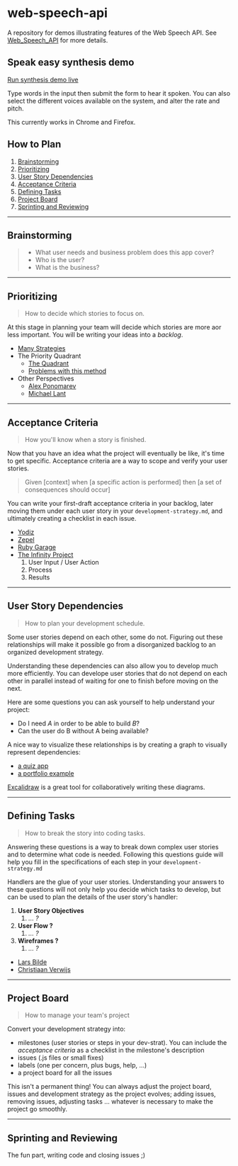 # web-speech-api
A repository for demos illustrating features of the Web Speech API. See [Web_Speech_API](https://developer.mozilla.org/en-US/docs/Web/API/Web_Speech_API) for more details.

## Speak easy synthesis demo
[Run synthesis demo live](https://mdn.github.io/web-speech-api/speak-easy-synthesis/)

Type words in the input then submit the form to hear it spoken. You can also select the different voices available on the system, and alter the rate and pitch.

This currently works in Chrome and Firefox.

## How to Plan

1. [Brainstorming](#brainstorming)
1. [Prioritizing](#prioritizing)
1. [User Story Dependencies](#user-story-Dependencies)
1. [Acceptance Criteria](#acceptance-criteria)
1. [Defining Tasks](#defining-tasks)
1. [Project Board](#project-board)
1. [Sprinting and Reviewing](#sprinting-and-reviewing)

---

## Brainstorming

> - What user needs and business problem does this app cover?
> - Who is the user?
> - What is the business?

---

## Prioritizing

> How to decide which stories to focus on.

At this stage in planning your team will decide which stories are more aor less important. You will be writing your ideas into a _backlog_.

- [Many Strategies](https://zapier.com/blog/how-to-prioritize)
- The Priority Quadrant
  - [The Quadrant](https://www.youtube.com/watch?v=NGvsxPOmWuw)
  - [Problems with this method](https://www.linkedin.com/pulse/why-prioritization-impacteffort-doesnt-work-itamar-gilad)
- Other Perspectives
  - [Alex Ponomarev](https://medium.com/swlh/prioritizing-user-stories-in-agile-projects-d1dd8dd79165)
  - [Michael Lant](https://michaellant.com/2010/05/21/how-to-easily-prioritize-your-agile-stories/)

---

## Acceptance Criteria

> How you'll know when a story is finished.

Now that you have an idea what the project will eventually be like, it's time to get specific. Acceptance criteria are a way to scope and verify your user stories.

> Given [context] when [a specific action is performed] then [a set of consequences should occur]

You can write your first-draft acceptance criteria in your backlog, later moving them under each user story in your `development-strategy.md`, and ultimately creating a checklist in each issue.

- [Yodiz](https://www.yodiz.com/blog/user-stories-acceptance-definition-and-criteria-in-agile-methodologies/)
- [Zepel](https://zepel.io/agile/acceptance-criteria-for-user-stories/)
- [Ruby Garage](https://rubygarage.org/blog/clear-acceptance-criteria-and-why-its-important)
- [The Infinity Project](https://www.youtube.com/watch?v=KYS0ptJ4JWc)
  1. User Input / User Action
  2. Process
  3. Results

---

## User Story Dependencies

> How to plan your development schedule.

Some user stories depend on each other, some do not. Figuring out these relationships will make it possible go from a disorganized backlog to an organized development strategy.

Understanding these dependencies can also allow you to develop much more efficiently. You can develope user stories that do not depend on each other in parallel instead of waiting for one to finish before moving on the next.

Here are some questions you can ask yourself to help understand your project:

- Do I need _A_ in order to be able to build _B_?
- Can the user do B without A being available?

A nice way to visualize these relationships is by creating a graph to visually represent dependencies:

- [a quiz app](https://excalidraw.com/#json=5248906938023936,dnJz0Qy9tk5M4ho-RUiqYQ)
- [a portfolio example](https://github.com/elewa-student/User-Centered-Development#story-dependencies)

[Excalidraw](https://excalidraw.com/) is a great tool for collaboratively writing these diagrams.

---

## Defining Tasks

> How to break the story into coding tasks.

Answering these questions is a way to break down complex user stories and to determine what code is needed. Following this questions guide will help you fill in the specifications of each step in your `development-strategy.md`

Handlers are the glue of your user stories. Understanding your answers to these questions will not only help you decide which tasks to develop, but can be used to plan the details of the user story's handler:

1. **User Story Objectives**
   1. _... ?_
2. **User Flow ?**
   1. _... ?_
3. **Wireframes ?**
   1. _... ?_

- [Lars Bilde](https://www.youtube.com/watch?v=gZ4uLafsxAk)
- [Christiaan Verwijs](https://medium.com/the-liberators/10-powerful-strategies-for-breaking-down-user-stories-in-scrum-with-cheatsheet-2cd9aae7d0eb)

---

## Project Board

> How to manage your team's project

Convert your development strategy into:

- milestones (user stories or steps in your dev-strat). You can include the _acceptance criteria_ as a checklist in the milestone's description
- issues (.js files or small fixes)
- labels (one per concern, plus bugs, help, ...)
- a project board for all the issues

This isn't a permanent thing! You can always adjust the project board, issues and development strategy as the project evolves; adding issues, removing issues, adjusting tasks ... whatever is necessary to make the project go smoothly.

---

## Sprinting and Reviewing

The fun part, writing code and closing issues ;)
